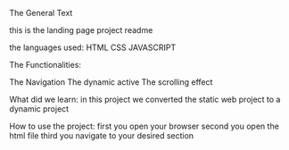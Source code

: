 The General Text

this is the landing page project readme

the languages used:
HTML
CSS
JAVASCRIPT

The Functionalities:

The Navigation
The dynamic active
The scrolling effect

What did we learn:
in this project we converted the static web project to a dynamic project

How to use the project:
first you open your browser second you open the html file third you navigate to your desired section

